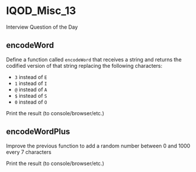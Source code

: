   # IQOD_Misc_13
Interview Question of the Day

## encodeWord

Define a function called ​`encodeWord`​ that receives a string and returns the codified version of that string replacing the following characters:
- `3` instead of `E`
- `1` instead of `I`
- `@` instead of `A`
- `$` instead of `S`
- `0` instead of `O`

Print the result (to console/browser/etc.)

## encodeWordPlus

Improve the previous function to add a random number between 0 and 1000 every 7 characters 

Print the result (to console/browser/etc.)

